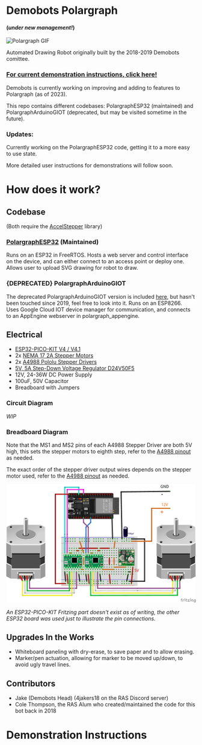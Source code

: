 # Demobots Polargraph
#### (*under new management!*)
![Polargraph GIF](Demos/02-2023polargraph.gif)


Automated Drawing Robot originally built by the 2018-2019 Demobots comittee.

### [For current demonstration instructions, click here!](Demos/readme.md)

Demobots is currently working on improving and adding to features to Polargraph (as of 2023).

This repo contains different codebases: PolargraphESP32 (maintained) and PolargraphArduinoGIOT (deprecated, but may be visited sometime in the future).



### Updates:

Currently working on the PolargraphESP32 code, getting it to a more easy to use state. 

More detailed user instructions for demonstrations will follow soon.</br>
 
# How does it work?

## Codebase

(Both require the [AccelStepper](https://www.airspayce.com/mikem/arduino/AccelStepper/index.html) library)

### [PolargraphESP32](PolargraphESP32) (Maintained)
Runs on an ESP32 in FreeRTOS. Hosts a web server and control interface on the device, and can either connect to an access point or deploy one. Allows user to upload SVG drawing for robot to draw.

### {DEPRECATED} PolargraphArduinoGIOT 
The deprecated PolargraphArduinoGIOT version is included [here](DEPRECATED_FILES/PolargraphArduinoGIOT), but hasn't been touched since 2019, feel free to look into it. 
Runs on an ESP8266. Uses Google Cloud IOT device manager for communication, and connects to an AppEngine webserver in polargraph_appengine.

## Electrical
 * [ESP32-PICO-KIT V4 / V4.1](https://docs.espressif.com/projects/esp-idf/en/latest/esp32/hw-reference/esp32/get-started-pico-kit.html#get-started-pico-kit-v4-board-front)
 * 2x [NEMA 17 2A Stepper Motors](https://www.amazon.com/Stepper-Bipolar-4-lead-Connector-Printer/dp/B00PNEQKC0/ref=sr_1_4?ie=UTF8&qid=1517537888&sr=8-4&keywords=nema+17+stepper+motor&refinements=p_72%3A2661618011)
 * 2x [A4988 Pololu Stepper Drivers](https://www.pololu.com/product/1182)
 * [5V, 5A Step-Down Voltage Regulator D24V50F5](https://www.pololu.com/product/2851)
 * 12V, 24-36W DC Power Supply
 * 100uF, 50V Capacitor
 * Breadboard with Jumpers

### Circuit Diagram 

*WIP*

### Breadboard Diagram
Note that the MS1 and MS2 pins of each A4988 Stepper Driver are both 5V high, this sets the stepper motors to eighth step, refer to the [A4988 pinout](Electrical/A4988_pinout.png) as needed.

The exact order of the stepper driver output wires depends on the stepper motor used, refer to the [A4988 pinout](Electrical/A4988_pinout.png) as needed.
</br>

![connections](Electrical/breadboard_diagram.png)

*An ESP32-PICO-KIT Fritzing part doesn't exist as of writing, the other ESP32 board was used just to illustrate the pin connections.*


## Upgrades In the Works
 * Whiteboard paneling with dry-erase, to save paper and to allow erasing.
 * Marker/pen actuation, allowing for marker to be moved up/down, to avoid ugly travel lines.

## Contributors
 - Jake (Demobots Head) (4jakers18 on the RAS Discord server) 
 - Cole Thompson, the RAS Alum who created/maintained the code for this bot back in 2018
##
  
# Demonstration Instructions

